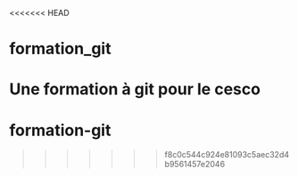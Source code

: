 <<<<<<< HEAD
# formation_git
Une formation à git pour le cesco
=======
# formation-git
>>>>>>> f8c0c544c924e81093c5aec32d4b9561457e2046
